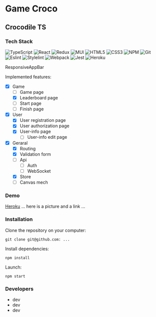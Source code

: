 # Game Croco
## Crocodile TS
### Tech Stack
![TypeScript](https://img.shields.io/badge/-TypeScript-black?style=flat-square&logo=typescript)
![React](https://img.shields.io/badge/-React-black?style=flat-square&logo=react)
![Redux](https://img.shields.io/badge/-Redux-black?style=flat-square&logo=redux)
![MUI](https://img.shields.io/badge/-MUI-black?style=flat-square&logo=MUI)
![HTML5](https://img.shields.io/badge/-HTML5-black?style=flat-square&logo=html5&logoColor=white)
![CSS3](https://img.shields.io/badge/-CSS3-black?style=flat-square&logo=css3)
![NPM](https://img.shields.io/badge/-NPM-black?style=flat-square&logo=npm)
![Git](https://img.shields.io/badge/-Git-black?style=flat-square&logo=git)
![Eslint](https://img.shields.io/badge/-Eslint-black?style=flat-square&logo=eslint)
![Stylelint](https://img.shields.io/badge/-Stylelint-black?style=flat-square&logo=stylelint)
![Webpack](https://img.shields.io/badge/-Webpack-black?style=flat-square&logo=webpack)
![Jest](https://img.shields.io/badge/-Jest-black?style=flat-square&logo=jest)
![Heroku](https://img.shields.io/badge/-Heroku-black?style=flat-square&logo=heroku)

ResponsiveAppBar

Implemented features:
- [X] Game
  - [ ] Game page
  - [X] Leaderboard page
  - [ ] Start page
  - [ ] Finish page
- [X] User
  - [X] User registration page
  - [X] User authorization page
  - [X] User-info page
    - [ ] User-info edit page
- [X] Geraral
  - [X] Routing
  - [X] Validation form
  - [ ] Api
    - [ ] Auth
    - [ ] WebSocket
  - [X] Store
  - [ ] Canvas mech

### Demo
[Heroku](https://croco-deadline.herokuapp.com)
... here is a picture and a link ...

### Installation

Clone the repository on your computer:

`git clone git@github.com: ...`

Install dependencies:

`npm install`

Launch:

`npm start`

### Developers

* dev
* dev
* dev
